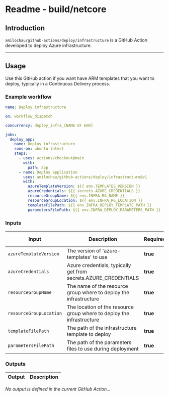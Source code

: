 # Readme - build/netcore

## Introduction

`amilochau/github-actions/deploy/infrastructure` is a GitHub Action developed to deploy Azure infrastructure.

---

## Usage

Use this GitHub action if you want have ARM templates that you want to deploy, typically in a Continuous Delivery process.

### Example workflow

```yaml
name: Deploy infrastructure

on: workflow_dispatch

concurrency: deploy_infra_[NAME OF ENV]

jobs:
  deploy_app:
    name: Deploy infrastructure
    runs-on: ubuntu-latest
    steps:
      - uses: actions/checkout@main
        with:
          path: app
      - name: Deploy application
        uses: amilochau/github-actions/deploy/infrastructure@v1
        with:
          azureTemplateVersion: ${{ env.TEMPLATES_VERSION }}
          azureCredentials: ${{ secrets.AZURE_CREDENTIALS }}
          resourceGroupName: ${{ env.INFRA_RG_NAME }}
          resourceGroupLocation: ${{ env.INFRA_RG_LOCATION }}
          templateFilePath: ${{ env.INFRA_DEPLOY_TEMPLATE_PATH }}
          parametersFilePath: ${{ env.INFRA_DEPLOY_PARAMETERS_PATH }}
```

### Inputs

| Input | Description | Required | Default value |
| ----- | ----------- | -------- | ------------- |
| `azureTemplateVersion` | The version of 'azure-templates' to use | **true** |
| `azureCredentials` | Azure credentials, typically get from secrets.AZURE_CREDENTIALS | **true** |
| `resourceGroupName` | The name of the resource group where to deploy the infrastructure | **true** |
| `resourceGroupLocation` | The location of the resource group where to deploy the infrastructure | **true** |
| `templateFilePath` | The path of the infrastructure template to deploy | **true** |
| `parametersFilePath` | The path of the parameters files to use during deployment | **true** |

### Outputs

| Output | Description |
| ------ | ----------- |

*No output is defined in the current GitHub Action...*
